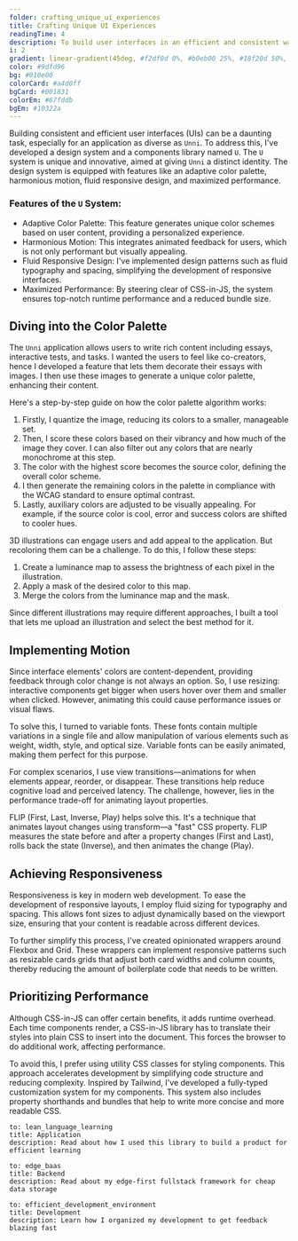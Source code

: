 ```yaml
---
folder: crafting_unique_ui_experiences
title: Crafting Unique UI Experiences
readingTime: 4
description: To build user interfaces in an efficient and consistent way I created a design system and a components library. During its development I focused on innovating and creating unique solutions to the needs of my application to make it stand out and convey its unique identity.
i: 2
gradient: linear-gradient(45deg, #f2df0d 0%, #b0eb00 25%, #18f20d 50%, #00f58f 75%, #0df2cc 100%)
color: #9dfd96
bg: #010e00
colorCard: #a4d0ff
bgCard: #001831
colorEm: #67fddb
bgEm: #10322a
---
```


Building consistent and efficient user interfaces (UIs) can be a daunting task, especially for an application as diverse as `Unni`. To address this, I've developed a design system and a components library named `U`. The `U` system is unique and innovative, aimed at giving `Unni` a distinct identity. The design system is equipped with features like an adaptive color palette, harmonious motion, fluid responsive design, and maximized performance.

### Features of the `U` System:

- Adaptive Color Palette: This feature generates unique color schemes based on user content, providing a personalized experience.
- Harmonious Motion: This integrates animated feedback for users, which is not only performant but visually appealing.
- Fluid Responsive Design: I've implemented design patterns such as fluid typography and spacing, simplifying the development of responsive interfaces.
- Maximized Performance: By steering clear of CSS-in-JS, the system ensures top-notch runtime performance and a reduced bundle size.

## Diving into the Color Palette

The `Unni` application allows users to write rich content including essays, interactive tests, and tasks. I wanted the users to feel like co-creators, hence I developed a feature that lets them decorate their essays with images. I then use these images to generate a unique color palette, enhancing their content.

Here's a step-by-step guide on how the color palette algorithm works:

1. Firstly, I quantize the image, reducing its colors to a smaller, manageable set.
2. Then, I score these colors based on their vibrancy and how much of the image they cover. I can also filter out any colors that are nearly monochrome at this step.
3. The color with the highest score becomes the source color, defining the overall color scheme.
4. I then generate the remaining colors in the palette in compliance with the WCAG standard to ensure optimal contrast.
5. Lastly, auxiliary colors are adjusted to be visually appealing. For example, if the source color is cool, error and success colors are shifted to cooler hues.

3D illustrations can engage users and add appeal to the application. But recoloring them can be a challenge. To do this, I follow these steps:

1. Create a luminance map to assess the brightness of each pixel in the illustration.
2. Apply a mask of the desired color to this map.
3. Merge the colors from the luminance map and the mask.

Since different illustrations may require different approaches, I built a tool that lets me upload an illustration and select the best method for it.

## Implementing Motion

Since interface elements' colors are content-dependent, providing feedback through color change is not always an option. So, I use resizing: interactive components get bigger when users hover over them and smaller when clicked. However, animating this could cause performance issues or visual flaws.

To solve this, I turned to variable fonts. These fonts contain multiple variations in a single file and allow manipulation of various elements such as weight, width, style, and optical size. Variable fonts can be easily animated, making them perfect for this purpose.

For complex scenarios, I use view transitions—animations for when elements appear, reorder, or disappear. These transitions help reduce cognitive load and perceived latency. The challenge, however, lies in the performance trade-off for animating layout properties.

FLIP (First, Last, Inverse, Play) helps solve this. It's a technique that animates layout changes using transform—a "fast" CSS property. FLIP measures the state before and after a property changes (First and Last), rolls back the state (Inverse), and then animates the change (Play).

## Achieving Responsiveness

Responsiveness is key in modern web development. To ease the development of responsive layouts, I employ fluid sizing for typography and spacing. This allows font sizes to adjust dynamically based on the viewport size, ensuring that your content is readable across different devices.

To further simplify this process, I've created opinionated wrappers around Flexbox and Grid. These wrappers can implement responsive patterns such as resizable cards grids that adjust both card widths and column counts, thereby reducing the amount of boilerplate code that needs to be written.

## Prioritizing Performance

Although CSS-in-JS can offer certain benefits, it adds runtime overhead. Each time components render, a CSS-in-JS library has to translate their styles into plain CSS to insert into the document. This forces the browser to do additional work, affecting performance.

To avoid this, I prefer using utility CSS classes for styling components. This approach accelerates development by simplifying code structure and reducing complexity. Inspired by Tailwind, I've developed a fully-typed customization system for my components. This system also includes property shorthands and bundles that help to write more concise and more readable CSS.

```u cards
to: lean_language_learning
title: Application
description: Read about how I used this library to build a product for efficient learning

to: edge_baas
title: Backend
description: Read about my edge-first fullstack framework for cheap data storage

to: efficient_development_environment
title: Development
description: Learn how I organized my development to get feedback blazing fast
```
